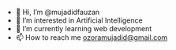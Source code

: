 
- 👋 Hi, I’m @mujadidfauzan
- 👀 I’m interested in Artificial Intelligence
- 🌱 I’m currently learning web development
- 📫 How to reach me ozoramujadid@gmail.com

<!---
mujadidfauzan/mujadidfauzan is a ✨ special ✨ repository because its `README.md` (this file) appears on your GitHub profile.
You can click the Preview link to take a look at your changes.
--->
